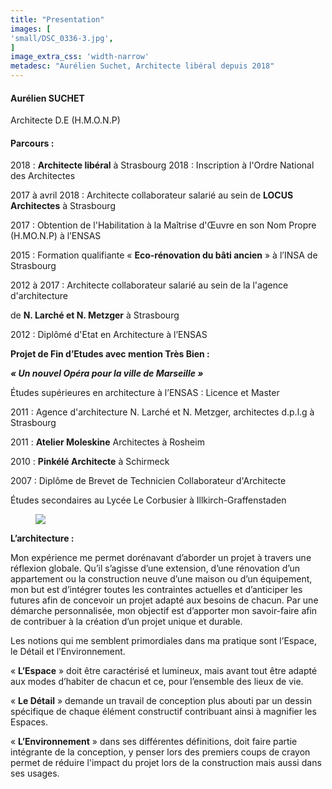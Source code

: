 ```yaml
---
title: "Presentation"
images: [
'small/DSC_0336-3.jpg',
]
image_extra_css: 'width-narrow'
metadesc: "Aurélien Suchet, Architecte libéral depuis 2018"
---
```

#### Aurélien SUCHET

Architecte D.E (H.M.O.N.P)

#### Parcours :

2018 : **Architecte libéral** à Strasbourg
2018 : Inscription à l'Ordre National des Architectes

2017 à avril 2018 : Architecte collaborateur salarié au sein de **LOCUS Architectes** à Strasbourg

2017 : Obtention de l'Habilitation à la Maîtrise d'Œuvre en son Nom Propre (H.MO.N.P) à l’ENSAS

2015 : Formation qualifiante « **Eco-rénovation du bâti ancien** » à l’INSA de Strasbourg

2012 à 2017 : Architecte collaborateur salarié au sein de la l'agence d'architecture

de **N. Larché et N. Metzger** à Strasbourg

2012 : Diplômé d'Etat en Architecture à l’ENSAS

**Projet de Fin d’Etudes avec mention Très Bien :**

**_« Un nouvel Opéra pour la ville de Marseille »_**

Études supérieures en architecture à l’ENSAS : Licence et Master



2011 : Agence d'architecture N. Larché et N. Metzger, architectes d.p.l.g à Strasbourg

2011 : **Atelier Moleskine** Architectes à Rosheim

2010 : **Pinkélé Architecte** à Schirmeck



2007 : Diplôme de Brevet de Technicien Collaborateur d'Architecte

Études secondaires au Lycée Le Corbusier à Illkirch-Graffenstaden


<figure class="image">
    <img src="/img/small/crokaxe.png">
</figure>

**L’architecture :**

Mon expérience me permet dorénavant d’aborder un projet à travers une réflexion globale. Qu’il s’agisse d’une extension, d’une rénovation d’un appartement ou la construction neuve d’une maison ou d’un équipement, mon but est d’intégrer toutes les contraintes actuelles et d’anticiper les futures afin de concevoir un projet adapté aux besoins de chacun. Par une démarche personnalisée, mon objectif est d’apporter mon savoir-faire afin de contribuer à la création d’un projet unique et durable.

Les notions qui me semblent primordiales dans ma pratique sont l’Espace, le Détail et l’Environnement.

« **L’Espace** » doit être caractérisé et lumineux, mais avant tout être adapté aux modes d’habiter de chacun et ce, pour l’ensemble des lieux de vie.

« **Le Détail** » demande un travail de conception plus abouti par un dessin spécifique de chaque élément constructif contribuant ainsi à magnifier les Espaces.

« **L’Environnement** » dans ses différentes définitions, doit faire partie intégrante de la conception, y penser lors des premiers coups de crayon permet de réduire l'impact du projet lors de la construction mais aussi dans ses usages.